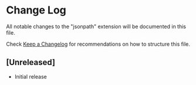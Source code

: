 # Change Log
All notable changes to the "jsonpath" extension will be documented in this file.

Check [Keep a Changelog](http://keepachangelog.com/) for recommendations on how to structure this file.

## [Unreleased]
- Initial release